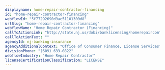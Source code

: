 ```yaml
---
displayname: home-repair-contractor-financing
id: "home-repair-contractor-financing"
webflowId: "5f77292690d9ac51101309d8"
urlSlug: "home-repair-contractor-financing"
webflowName: "Home Repair Contractor (Financing)"
callToActionLink: "http://state.nj.us/dobi/banklicensing/homerepaircont.html"
callToActionText: ""
agencyId: nj-banking-insurance
agencyAdditionalContext: "Office of Consumer Finance, License Services"
divisionPhone: "(609) 633-0822"
webflowIndustry: "Home Repair Contractor"
licenseCertificationClassification: "LICENSE"
---
```

